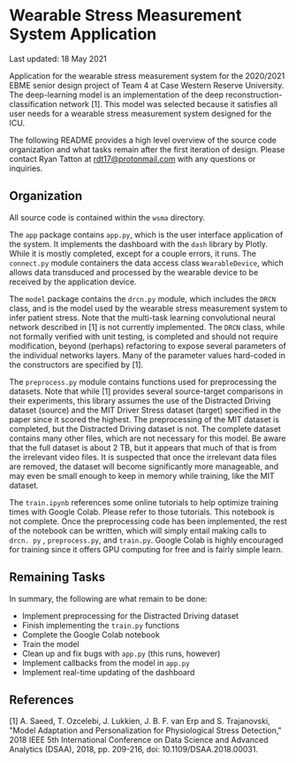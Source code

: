 # Wearable Stress Measurement System Application

Last updated: 18 May 2021

Application for the wearable stress measurement system for the 2020/2021 EBME
senior design project of Team 4 at Case Western Reserve University. The
deep-learning model is an implementation of the deep
reconstruction-classification network [1]. This model was selected because it
satisfies all user needs for a wearable stress measurement system designed for
the ICU.

The following README provides a high level overview of the source code
organization and what tasks remain after the first iteration of design. Please
contact Ryan Tatton at rdt17@protonmail.com with any questions or inquiries.

## Organization

All source code is contained within the `wsma` directory.

The `app` package contains `app.py`, which is the user interface application of
the system. It implements the dashboard with the `dash` library by Plotly. While
it is mostly completed, except for a couple errors, it runs. The
`connect.py` module containers the data access class `WearableDevice`, which
allows data transduced and processed by the wearable device to be received by
the application device.

The `model` package contains the `drcn.py` module, which includes the `DRCN`
class, and is the model used by the wearable stress measurement system to infer
patient stress. Note that the multi-task learning convolutional neural network
described in [1] is not currently implemented. The `DRCN` class, while not
formally verified with unit testing, is completed and should not require
modification, beyond (perhaps) refactoring to expose several parameters of the
individual networks layers. Many of the parameter values hard-coded in the
constructors are specified by [1].

The `preprocess.py` module contains functions used for preprocessing the
datasets. Note that while [1] provides several source-target comparisons in
their experiments, this library assumes the use of the Distracted Driving
dataset (source) and the MIT Driver Stress dataset (target) specified in the
paper since it scored the highest. The preprocessing of the MIT dataset is
completed, but the Distracted Driving dataset is not. The complete dataset
contains many other files, which are not necessary for this model. Be aware that
the full dataset is about 2 TB, but it appears that much of that is from the
irrelevant video files. It is suspected that once the irrelevant data files are
removed, the dataset will become significantly more manageable, and may even be
small enough to keep in memory while training, like the MIT dataset.

The `train.ipynb` references some online tutorials to help optimize training
times with Google Colab. Please refer to those tutorials. This notebook is not
complete. Once the preprocessing code has been implemented, the rest of the
notebook can be written, which will simply entail making calls to `drcn. py`
, `preprocess.py`, and `train.py`. Google Colab is highly encouraged for
training since it offers GPU computing for free and is fairly simple learn.

## Remaining Tasks

In summary, the following are what remain to be done:

- Implement preprocessing for the Distracted Driving dataset
- Finish implementing the `train.py` functions
- Complete the Google Colab notebook
- Train the model
- Clean up and fix bugs with `app.py` (this runs, however)
- Implement callbacks from the model in `app.py`
- Implement real-time updating of the dashboard

## References

[1] A. Saeed, T. Ozcelebi, J. Lukkien, J. B. F. van Erp and S. Trajanovski,
"Model Adaptation and Personalization for Physiological Stress Detection," 2018
IEEE 5th International Conference on Data Science and Advanced Analytics (DSAA),
2018, pp. 209-216, doi: 10.1109/DSAA.2018.00031.